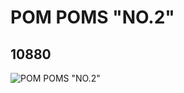 # POM POMS "NO.2"
## 10880
![POM POMS "NO.2"](https://lc-www-live-s.legocdn.com/media/bricks/5/2/6008103.jpg)